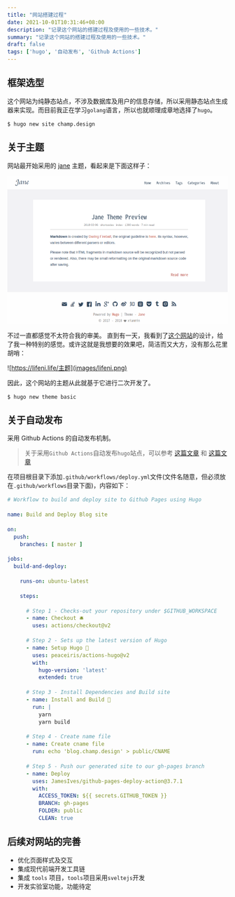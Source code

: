```yaml
---
title: "网站搭建过程"
date: 2021-10-01T10:31:46+08:00
description: "记录这个网站的搭建过程及使用的一些技术。"
summary: "记录这个网站的搭建过程及使用的一些技术。"
draft: false
tags: ['hugo', '自动发布', 'Github Actions']
---
```


## 框架选型

这个网站为纯静态站点，不涉及数据库及用户的信息存储，所以采用静态站点生成器来实现。而目前我正在学习`golang`语言，所以也就顺理成章地选择了`hugo`。

```shell
$ hugo new site champ.design
```

## 关于主题

网站最开始采用的 [jane](https://themes.gohugo.io/themes/hugo-theme-jane/) 主题，看起来是下面这样子：

![jane主题](images/jane-theme.png)

不过一直都感觉不太符合我的审美。
直到有一天，我看到了[这个网站](https://lifeni.life/)的设计，给了我一种特别的感觉。或许这就是我想要的效果吧，简洁而又大方，没有那么花里胡哨：

![https://lifeni.life/主题](images/lifeni.png)

因此，这个网站的主题从此就基于它进行二次开发了。

```shell
$ hugo new theme basic
```

## 关于自动发布

采用 Github Actions 的自动发布机制。

> 关于采用`Github Actions`自动发布`hugo`站点，可以参考 [这篇文章](https://medium.com/zendesk-engineering/a-github-actions-workflow-to-generate-publish-your-hugo-website-f36375e56cf7) 和 [这篇文章](https://lifeni.life/article/deploy-with-github-actions)

在项目根目录下添加`.github/workflows/deploy.yml`文件(文件名随意，但必须放在`.github/workflows`目录下面)，内容如下：
```yaml
# Workflow to build and deploy site to Github Pages using Hugo

name: Build and Deploy Blog site

on:
  push:
    branches: [ master ]

jobs:
  build-and-deploy:

    runs-on: ubuntu-latest

    steps:

      # Step 1 - Checks-out your repository under $GITHUB_WORKSPACE
      - name: Checkout 🛎️
        uses: actions/checkout@v2

      # Step 2 - Sets up the latest version of Hugo
      - name: Setup Hugo 🔧
        uses: peaceiris/actions-hugo@v2
        with:
          hugo-version: 'latest'
          extended: true

      # Step 3 - Install Dependencies and Build site
      - name: Install and Build 🔧
        run: |
          yarn
          yarn build

      # Step 4 - Create name file
      - name: Create cname file
        run: echo 'blog.champ.design' > public/CNAME

      # Step 5 - Push our generated site to our gh-pages branch
      - name: Deploy
        uses: JamesIves/github-pages-deploy-action@3.7.1
        with:
          ACCESS_TOKEN: ${{ secrets.GITHUB_TOKEN }}
          BRANCH: gh-pages
          FOLDER: public
          CLEAN: true
```

## 后续对网站的完善

- 优化页面样式及交互
- 集成现代前端开发工具链
- 集成 `tools` 项目，`tools`项目采用`sveltejs`开发
- 开发实验室功能，功能待定

